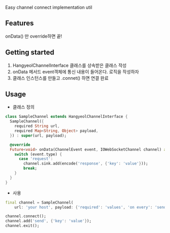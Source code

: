 <!-- 
This README describes the package. If you publish this package to pub.dev,
this README's contents appear on the landing page for your package.

For information about how to write a good package README, see the guide for
[writing package pages](https://dart.dev/guides/libraries/writing-package-pages). 

For general information about developing packages, see the Dart guide for
[creating packages](https://dart.dev/guides/libraries/create-library-packages)
and the Flutter guide for
[developing packages and plugins](https://flutter.dev/developing-packages). 
-->

Easy channel connect implementation util

## Features

onData() 만 override하면 끝!

## Getting started

1. HangyeolChannelInterface 클래스를 상속받은 클래스 작성
2. onData 메서드 event객체에 통신 내용이 들어온다. 로직을 작성하자
3. 클래스 인스턴스를 만들고 .connet() 하면 연결 완료

## Usage


* 클래스 정의
```dart
class SampleChannel extends HangyeolChannelInterface {
  SampleChannel({
    required String url,
    required Map<String, Object> payload,
  }) : super(url, payload);

  @override
  Future<void> onData(ChannelEvent event, IOWebSocketChannel channel) async {
    switch (event.type) {
      case 'request':
        channel.sink.add(encode('response', {'key': 'value'}));
        break;
    }
  }
}

```

* 사용
```dart
final channel = SampleChannel(
    url: 'your host', payload: {'required': 'values', 'on every': 'send'});

channel.connect();
channel.add('send', {'key': 'value'});
channel.exit();
```

